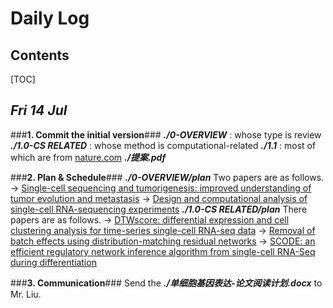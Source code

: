 # Daily Log

## Contents
[TOC]

## *Fri 14 Jul* ##

###**1. Commit the initial version**###
***./0-OVERVIEW*** : whose type is review
***./1.0-CS RELATED*** : whose method is computational-related
***./1.1*** : most of which are from [nature.com](https://www.nature.com/search?q=single-cell%20RNA)
***./提案.pdf***

###**2. Plan & Schedule**###
***./0-OVERVIEW/plan***
Two papers are as follows.
    -> [Single-cell sequencing and tumorigenesis: improved understanding of tumor evolution and metastasis](https://link.springer.com/article/10.1186/s40169-017-0145-6)
    -> [Design and computational analysis of single-cell RNA-sequencing experiments](https://link.springer.com/article/10.1186/s13059-016-0927-y)
***./1.0-CS RELATED/plan***
There papers are as follows.
    -> [DTWscore: differential expression and cell clustering analysis for time-series single-cell RNA-seq data](https://link.springer.com/article/10.1186/s12859-017-1647-3)
    -> [Removal of batch effects using distribution-matching residual networks](https://academic.oup.com/bioinformatics/article-lookup/doi/10.1093/bioinformatics/btx196)
    -> [SCODE: an efficient regulatory network inference algorithm from single-cell RNA-Seq during differentiation](https://academic.oup.com/bioinformatics/article-lookup/doi/10.1093/bioinformatics/btx194)

###**3. Communication**###
 Send the ***./单细胞基因表达-论文阅读计划.docx*** to Mr. Liu.
